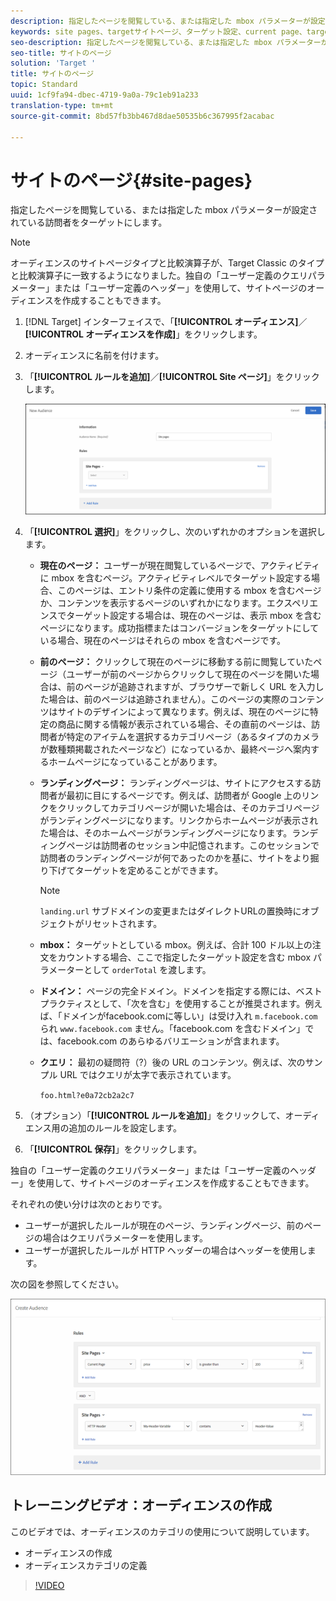 ```yaml
---
description: 指定したページを閲覧している、または指定した mbox パラメーターが設定されている訪問者をターゲットにします。
keywords: site pages、targetサイトページ、ターゲット設定、current page、target現在のページ、前のページ、target前のページ、ランディングページ、targetランディングページ、mbox、ターゲットmbox
seo-description: 指定したページを閲覧している、または指定した mbox パラメーターが設定されている訪問者をターゲットにします。
seo-title: サイトのページ
solution: 'Target '
title: サイトのページ
topic: Standard
uuid: 1cf9fa94-dbec-4719-9a0a-79c1eb91a233
translation-type: tm+mt
source-git-commit: 8bd57fb3bb467d8dae50535b6c367995f2acabac

---
```



# サイトのページ{#site-pages}

指定したページを閲覧している、または指定した mbox パラメーターが設定されている訪問者をターゲットにします。

>[!NOTE]
>
>オーディエンスのサイトページタイプと比較演算子が、Target Classic のタイプと比較演算子に一致するようになりました。独自の「ユーザー定義のクエリパラメーター」または「ユーザー定義のヘッダー」を使用して、サイトページのオーディエンスを作成することもできます。

1. [!DNL Target] インターフェイスで、「**[!UICONTROL オーディエンス]**／**[!UICONTROL オーディエンスを作成]**」をクリックします。
1. オーディエンスに名前を付けます。
1. 「**[!UICONTROL ルールを追加]**／**[!UICONTROL Site ページ]**」をクリックします。

   ![サイトページオーディエンス](assets/target_site_pages.png)

1. 「**[!UICONTROL 選択]**」をクリックし、次のいずれかのオプションを選択します。

   * **現在のページ：** ユーザーが現在閲覧しているページで、アクティビティに mbox を含むページ。アクティビティレベルでターゲット設定する場合、このページは、エントリ条件の定義に使用する mbox を含むページか、コンテンツを表示するページのいずれかになります。エクスペリエンスでターゲット設定する場合は、現在のページは、表示 mbox を含むページになります。成功指標またはコンバージョンをターゲットにしている場合、現在のページはそれらの mbox を含むページです。
   * **前のページ：** クリックして現在のページに移動する前に閲覧していたページ（ユーザーが前のページからクリックして現在のページを開いた場合は、前のページが追跡されますが、ブラウザーで新しく URL を入力した場合は、前のページは追跡されません）。このページの実際のコンテンツはサイトのデザインによって異なります。例えば、現在のページに特定の商品に関する情報が表示されている場合、その直前のページは、訪問者が特定のアイテムを選択するカテゴリページ（あるタイプのカメラが数種類掲載されたページなど）になっているか、最終ページへ案内するホームページになっていることがあります。
   * **ランディングページ：** ランディングページは、サイトにアクセスする訪問者が最初に目にするページです。例えば、訪問者が Google 上のリンクをクリックしてカテゴリページが開いた場合は、そのカテゴリページがランディングページになります。リンクからホームページが表示された場合は、そのホームページがランディングページになります。ランディングページは訪問者のセッション中記憶されます。このセッションで訪問者のランディングページが何であったのかを基に、サイトをより掘り下げてターゲットを定めることができます。

      >[!NOTE]
      >
      >`landing.url` サブドメインの変更またはダイレクトURLの置換時にオブジェクトがリセットされます。

   * **mbox：** ターゲットとしている mbox。例えば、合計 100 ドル以上の注文をカウントする場合、ここで指定したターゲット設定を含む mbox パラメーターとして `orderTotal` を渡します。
   * **ドメイン：** ページの完全ドメイン。ドメインを指定する際には、ベストプラクティスとして、「次を含む」を使用することが推奨されます。例えば、「ドメインがfacebook.comに等しい」は受け入れ `m.facebook.com` られ `www.facebook.com` ません。「facebook.com を含むドメイン」では、facebook.com のあらゆるバリエーションが含まれます。
   * **クエリ：** 最初の疑問符（?）後の URL のコンテンツ。例えば、次のサンプル URL ではクエリが太字で表示されています。

      `foo.html?e0a72cb2a2c7`

1. （オプション）「**[!UICONTROL ルールを追加]**」をクリックして、オーディエンス用の追加のルールを設定します。
1. 「**[!UICONTROL 保存]**」をクリックします。

独自の「ユーザー定義のクエリパラメーター」または「ユーザー定義のヘッダー」を使用して、サイトページのオーディエンスを作成することもできます。

それぞれの使い分けは次のとおりです。

* ユーザーが選択したルールが現在のページ、ランディングページ、前のページの場合はクエリパラメーターを使用します。
* ユーザーが選択したルールが HTTP ヘッダーの場合はヘッダーを使用します。

次の図を参照してください。

![](assets/site_pages.png)

## トレーニングビデオ：オーディエンスの作成

このビデオでは、オーディエンスのカテゴリの使用について説明しています。

* オーディエンスの作成
* オーディエンスカテゴリの定義

>[!VIDEO](https://video.tv.adobe.com/v/17392?captions=jpn)
